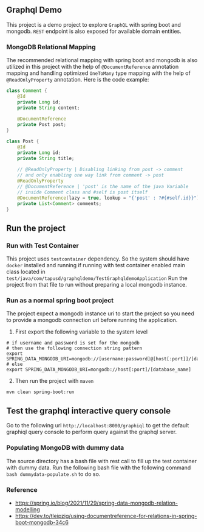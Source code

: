 ## Graphql Demo
This project is a demo project to explore `GraphQL` with spring boot and mongodb.
`REST` endpoint is also exposed for available domain entities.

### MongoDB Relational Mapping
The recommended relational mapping with spring boot and mongodb is also utilized
in this project with the help of `@DocumentReference` annotation mapping and 
handling optimized `OneToMany` type mapping with the help of `@ReadOnlyProperty`
annotation. Here is the code example:

```java
class Comment {
    @Id
    private Long id;
    private String content;
    
    @DocumentReference
    private Post post;
}

class Post {
    @Id
    private Long id;
    private String title;
    
    // @ReadOnlyProperty | Disabling linking from post -> comment 
    // and only enabling one way link from comment -> post
    @ReadOnlyProperty
    // @DocumentReference | 'post' is the name of the java Variable 
    // inside Comment class and #self is post itself
    @DocumentReference(lazy = true, lookup = "{'post' : ?#{#self.id}}")
    private List<Comment> comments;
}
```

## Run the project
### Run with Test Container
This project uses `testcontainer` dependency. So the system should have
`docker` installed and running if running with test container enabled main class
located in `test/java/com/tapusd/graphqldemo/TestGraphqldemoApplication`
Run the project from that file to run without preparing a local mongodb instance.

### Run as a normal spring boot project
The project expect a mongodb instance uri to start the project so you need to provide a mongodb
connection url before running the application.

1. First export the following variable to the system level 
```shell
# if username and password is set for the mongodb 
# then use the following connection string pattern
export SPRING_DATA_MONGODB_URI=mongodb://[username:password]@[host[:port]]/[database_name]
# else
export SPRING_DATA_MONGODB_URI=mongodb://host[:port]/[database_name]
```

2. Then run the project with `maven`
```shell
mvn clean spring-boot:run
```

## Test the graphql interactive query console
Go to the following url `http://localhost:8080/graphiql` to get the default graphiql
query console to perform query against the graphql server.

### Populating MongoDB with dummy data
The source directory has a bash file with rest call to fill up the test container with 
dummy data. Run the following bash file with the following command `bash dummydata-populate.sh` to do so.

### Reference
- https://spring.io/blog/2021/11/29/spring-data-mongodb-relation-modelling
- https://dev.to/tleipzig/using-documentreference-for-relations-in-spring-boot-mongodb-34c6

